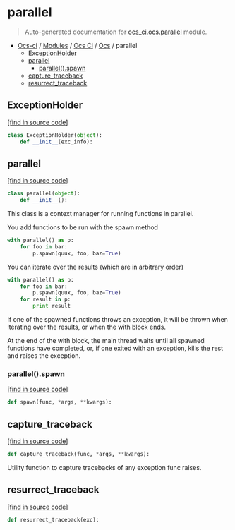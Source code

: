 # parallel

> Auto-generated documentation for [ocs_ci.ocs.parallel](https://github.com/gklein/ocs-ci/blob/master/ocs_ci/ocs/parallel.py) module.

- [Ocs-ci](../../README.md#ocs-ci) / [Modules](../../MODULES.md#ocs-ci-modules) / [Ocs Ci](../index.md#ocs-ci) / [Ocs](index.md#ocs) / parallel
    - [ExceptionHolder](#exceptionholder)
    - [parallel](#parallel)
        - [parallel().spawn](#parallelspawn)
    - [capture_traceback](#capture_traceback)
    - [resurrect_traceback](#resurrect_traceback)

## ExceptionHolder

[[find in source code]](https://github.com/gklein/ocs-ci/blob/master/ocs_ci/ocs/parallel.py#L10)

```python
class ExceptionHolder(object):
    def __init__(exc_info):
```

## parallel

[[find in source code]](https://github.com/gklein/ocs-ci/blob/master/ocs_ci/ocs/parallel.py#L37)

```python
class parallel(object):
    def __init__():
```

This class is a context manager for running functions in parallel.

You add functions to be run with the spawn method

```python
with parallel() as p:
    for foo in bar:
        p.spawn(quux, foo, baz=True)
```

You can iterate over the results (which are in arbitrary order)

```python
with parallel() as p:
    for foo in bar:
        p.spawn(quux, foo, baz=True)
    for result in p:
        print result
```

If one of the spawned functions throws an exception, it will be thrown
when iterating over the results, or when the with block ends.

At the end of the with block, the main thread waits until all
spawned functions have completed, or, if one exited with an exception,
kills the rest and raises the exception.

### parallel().spawn

[[find in source code]](https://github.com/gklein/ocs-ci/blob/master/ocs_ci/ocs/parallel.py#L70)

```python
def spawn(func, *args, **kwargs):
```

## capture_traceback

[[find in source code]](https://github.com/gklein/ocs-ci/blob/master/ocs_ci/ocs/parallel.py#L15)

```python
def capture_traceback(func, *args, **kwargs):
```

Utility function to capture tracebacks of any exception func
raises.

## resurrect_traceback

[[find in source code]](https://github.com/gklein/ocs-ci/blob/master/ocs_ci/ocs/parallel.py#L26)

```python
def resurrect_traceback(exc):
```
